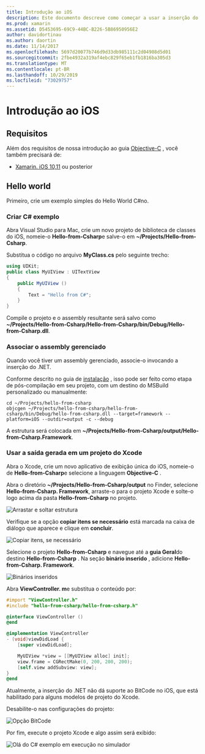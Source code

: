 ```yaml
---
title: Introdução ao iOS
description: Este documento descreve como começar a usar a inserção do .NET com o iOS. Ele aborda os requisitos e apresenta um aplicativo de exemplo para demonstrar como associar um assembly gerenciado e usar a saída em um projeto do Xcode.
ms.prod: xamarin
ms.assetid: D5453695-69C9-44BC-B226-5B86950956E2
author: davidortinau
ms.author: daortin
ms.date: 11/14/2017
ms.openlocfilehash: 5697d20077b746d9d33db985111c2d04908d5d01
ms.sourcegitcommit: 2fbe4932a319af4ebc829f65eb1fb1816ba305d3
ms.translationtype: MT
ms.contentlocale: pt-BR
ms.lasthandoff: 10/29/2019
ms.locfileid: "73029757"
---
```

# <a name="getting-started-with-ios"></a>Introdução ao iOS

## <a name="requirements"></a>Requisitos

Além dos requisitos de nossa introdução ao guia [Objective-C](~/tools/dotnet-embedding/get-started/objective-c/index.md) , você também precisará de:

* [Xamarin. iOS 10,11](https://visualstudio.microsoft.com/xamarin/) ou posterior

## <a name="hello-world"></a>Hello world

Primeiro, crie um exemplo simples do Hello World C#no.

### <a name="create-c-sample"></a>Criar C# exemplo

Abra Visual Studio para Mac, crie um novo projeto de biblioteca de classes do iOS, nomeie-o **Hello-from-Csharp**e salve-o em **~/Projects/Hello-from-Csharp**.

Substitua o código no arquivo **MyClass.cs** pelo seguinte trecho:

```csharp
using UIKit;
public class MyUIView : UITextView
{
    public MyUIView ()
    {
        Text = "Hello from C#";
    }
}
```

Compile o projeto e o assembly resultante será salvo como **~/Projects/Hello-from-Csharp/Hello-from-Csharp/bin/Debug/Hello-from-Csharp.dll**.

### <a name="bind-the-managed-assembly"></a>Associar o assembly gerenciado

Quando você tiver um assembly gerenciado, associe-o invocando a inserção do .NET.

Conforme descrito no guia de [instalação](~/tools/dotnet-embedding/get-started/install/install.md) , isso pode ser feito como etapa de pós-compilação em seu projeto, com um destino do MSBuild personalizado ou manualmente:

```shell
cd ~/Projects/hello-from-csharp
objcgen ~/Projects/hello-from-csharp/hello-from-csharp/bin/Debug/hello-from-csharp.dll --target=framework --platform=iOS --outdir=output -c --debug
```

A estrutura será colocada em **~/Projects/Hello-from-Csharp/output/Hello-from-Csharp.Framework**.

### <a name="use-the-generated-output-in-an-xcode-project"></a>Usar a saída gerada em um projeto do Xcode

Abra o Xcode, crie um novo aplicativo de exibição única do iOS, nomeie-o de **Hello-from-Csharp**e selecione a linguagem **Objective-C** .

Abra o diretório **~/Projects/Hello-from-Csharp/output** no Finder, selecione **Hello-from-Csharp. Framework**, arraste-o para o projeto Xcode e solte-o logo acima da pasta **Hello-from-Csharp** no projeto.

![Arrastar e soltar estrutura](ios-images/hello-from-csharp-ios-drag-drop-framework.png)

Verifique se a opção **copiar itens se necessário** está marcada na caixa de diálogo que aparece e clique em **concluir**.

![Copiar itens, se necessário](ios-images/hello-from-csharp-ios-copy-items-if-needed.png)

Selecione o projeto **Hello-from-Csharp** e navegue até a **guia Geral**do destino **Hello-from-Csharp** . Na seção **binário inserido** , adicione **Hello-from-Csharp. Framework**.

![Binários inseridos](ios-images/hello-from-csharp-ios-embedded-binaries.png)

Abra **ViewController. m**e substitua o conteúdo por:

```objective-c
#import "ViewController.h"
#include "hello-from-csharp/hello-from-csharp.h"

@interface ViewController ()
@end

@implementation ViewController
- (void)viewDidLoad {
    [super viewDidLoad];

    MyUIView *view = [[MyUIView alloc] init];
    view.frame = CGRectMake(0, 200, 200, 200);
    [self.view addSubview: view];
}
@end
```

Atualmente, a inserção do .NET não dá suporte ao BitCode no iOS, que está habilitado para alguns modelos de projeto do Xcode. 

Desabilite-o nas configurações do projeto:

![Opção BitCode](../../images/ios-bitcode-option.png)

Por fim, execute o projeto Xcode e algo assim será exibido:

![Olá do C# exemplo em execução no simulador](ios-images/hello-from-csharp-ios.png)
